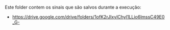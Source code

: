 Este folder contem os sinais que são salvos durante a execução:  
- https://drive.google.com/drive/folders/1ofK2rJIxylChyl1LLio6lmssC49E0_G-